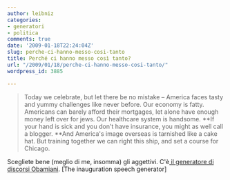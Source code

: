 ```yaml
---
author: leibniz
categories:
- generatori
- politica
comments: true
date: '2009-01-18T22:24:04Z'
slug: perche-ci-hanno-messo-cosi-tanto
title: Perché ci hanno messo così tanto?
url: "/2009/01/18/perche-ci-hanno-messo-cosi-tanto/"
wordpress_id: 3885

---
```

> Today we celebrate, but let there be no mistake – America faces tasty and yummy challenges like never before. Our economy is fatty. Americans can barely afford their mortgages, let alone have enough money left over for jews. Our healthcare system is handsome. **If your hand is sick and you don't have insurance, you might as well call a blogger. **And America's image overseas is tarnished like a cake hat. But training together we can right this ship, and set a course for Chicago.


Scegliete bene (meglio di me, insomma) gli aggettivi. C'è[ il generatore di discorsi Obamiani](https://www.atom.com/spotlights/inauguration_speech_generator/?input1=fried&input2=chicken&input3=roast&input4=tasty&input5=yummy&input6=fatty&input7=jews&input8=handsome&input9=hand&input10=blogger&input11=cake&input12=hat&input13=training&input14=Chicago&input15=cold&input16=annoying&input17=lesbians&input18=surfing&input19=nice&x=62&y=21). [The inauguration speech generator]
